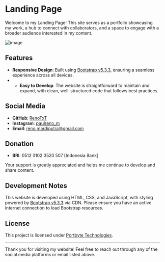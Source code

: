 # Landing Page
Welcome to my Landing Page! This site serves as a portfolio showcasing my work, a hub to connect with collaborators, and a space to engage with a broader audience interested in my content.

![image](https://github.com/user-attachments/assets/f5ea6d06-5898-4566-a4a9-afa3cba625b9)


## Features
- **Responsive Design**: Built using [Bootstrap v5.3.3](https://getbootstrap.com/docs/5.3/getting-started/introduction/), ensuring a seamless experience across all devices.
- - **Easy to Develop**: The website is straightforward to maintain and expand, with clean, well-structured code that follows best practices.

## Social Media
- **GitHub**: [RenoTxT](https://www.github.com/RenoTxT/)
- **Instagram**: [paulreno_m](https://www.instagram.com/paulreno_m/)
- **Email**: [reno.mardiputra@gmail.com](mailto:reno.mardiputra@gmail.com)

## Donation
- **BRI**: 0512 0102 3520 507 [Indonesia Bank]

Your support is greatly appreciated and helps me continue to develop and share content.

## Development Notes
This website is developed using HTML, CSS, and JavaScript, with styling powered by [Bootstrap v5.3.3](https://getbootstrap.com/docs/5.3/getting-started/introduction/) via CDN. Please ensure you have an active internet connection to load Bootstrap resources.

## License
This project is licensed under [Portbyte Technologies](https://www.portbyte.id/).

---

Thank you for visiting my website! Feel free to reach out through any of the social media platforms or email listed above.
